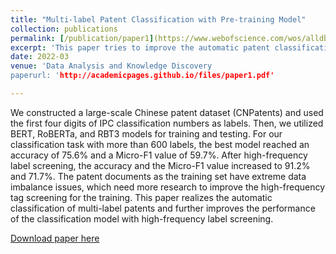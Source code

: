 ```yaml
---
title: "Multi-label Patent Classification with Pre-training Model"
collection: publications
permalink: [/publication/paper1](https://www.webofscience.com/wos/alldb/full-record/CSCD:7189628)
excerpt: 'This paper tries to improve the automatic patent classification method and accurately match patent applications with one or more suitable IPC classification numbers.'
date: 2022-03
venue: 'Data Analysis and Knowledge Discovery
paperurl: 'http://academicpages.github.io/files/paper1.pdf'

---
```

We constructed a large-scale Chinese patent dataset (CNPatents) and used the first four digits of IPC classification numbers as
labels. Then, we utilized BERT, RoBERTa, and RBT3 models for training and testing. For our classification task with more than 600 labels, the best model reached an accuracy of 75.6% and a Micro-F1 value of 59.7%. After high-frequency label screening, the accuracy and the Micro-F1 value increased to 91.2% and 71.7%. The patent documents as the training set have extreme data imbalance issues, which need more research to improve the high-frequency tag screening for the training. This paper realizes the automatic classification of multi-label patents and further improves the performance of the classification model with high-frequency label screening.

[Download paper here](http://academicpages.github.io/files/paper1.pdf)
